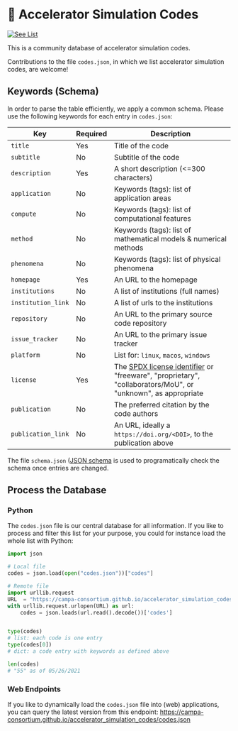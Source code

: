 # 📙 Accelerator Simulation Codes
[![See List](https://img.shields.io/badge/see-list-brightgreen.svg)](https://campa-consortium.github.io/accelerator_simulation_codes/)

This is a community database of accelerator simulation codes.

Contributions to the file `codes.json`, in which we list accelerator simulation codes, are welcome!

## Keywords (Schema)

In order to parse the table efficiently, we apply a common schema.
Please use the following keywords for each entry in `codes.json`:


| Key                 | Required | Description                                                         |
|---------------------|----------|---------------------------------------------------------------------|
| `title`             | Yes      | Title of the code                                                   |
| `subtitle`          | No       | Subtitle of the code                                                |
| `description`       | Yes      | A short description (<=300 characters)                              |
| `application`       | No       | Keywords (tags): list of application areas                          |
| `compute`           | No       | Keywords (tags): list of computational features                     |
| `method`            | No       | Keywords (tags): list of mathematical models & numerical methods    |
| `phenomena`         | No       | Keywords (tags): list of physical phenomena                         |
| `homepage`          | Yes      | An URL to the homepage                                              |
| `institutions`      | No       | A list of institutions (full names)                                 |
| `institution_link`  | No       | A list of urls to the institutions                                  |
| `repository`        | No       | An URL to the primary source code repository                        |
| `issue_tracker`     | No       | An URL to the primary issue tracker                                 |
| `platform`          | No       | List for: `linux`, `macos`, `windows`                                 |
| `license`           | Yes      | The [SPDX license identifier](https://spdx.org/licenses/) or "freeware", "proprietary", "collaborators/MoU", or "unknown", as appropriate |
| `publication`       | No       | The preferred citation by the code authors                          |
| `publication_link`  | No       | An URL, ideally a `https://doi.org/<DOI>`, to the publication above |

The file `schema.json` ([JSON schema](https://json-schema.org/) is used to programatically check the schema once entries are changed.

## Process the Database

### Python

The `codes.json` file is our central database for all information.
If you like to process and filter this list for your purpose, you could for instance load the whole list with Python:

```py
import json

# Local file
codes = json.load(open("codes.json"))["codes"]

# Remote file 
import urllib.request
URL  = "https://campa-consortium.github.io/accelerator_simulation_codes/codes.json"
with urllib.request.urlopen(URL) as url:
    codes = json.loads(url.read().decode())['codes']


type(codes)
# list: each code is one entry
type(codes[0])
# dict: a code entry with keywords as defined above

len(codes)
# "55" as of 05/26/2021
```

### Web Endpoints

If you like to dynamically load the `codes.json` file into (web) applications, you can query the latest version from this endpoint:
https://campa-consortium.github.io/accelerator_simulation_codes/codes.json
